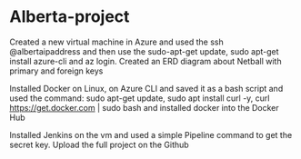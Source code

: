 # Alberta-project
Created a new virtual machine in Azure and used the ssh @albertaipaddress and then use the sudo-apt-get update, sudo apt-get install azure-cli and az login.
Created an ERD diagram about Netball with primary and foreign keys

Installed Docker on Linux, on Azure CLI and saved it as a bash script and used the command:
sudo apt-get update, sudo apt install curl -y, curl https://get.docker.com | sudo bash and installed docker into the Docker Hub

Installed Jenkins on the vm and used a simple Pipeline command to get the secret key.
Upload the full project on the Github


